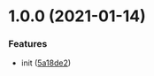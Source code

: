 # 1.0.0 (2021-01-14)


### Features

* init ([5a18de2](https://github.com/gauthierrodaro/sitemap/commit/5a18de2d028cd0561e9e49081e06531d427dc3c2))
